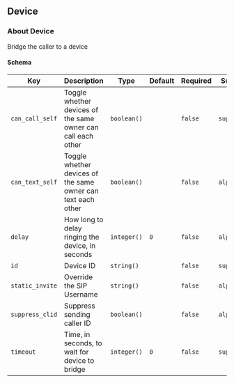 ## Device

### About Device

Bridge the caller to a device

#### Schema

Key | Description | Type | Default | Required | Support
--- | ----------- | ---- | ------- | -------- |--------
`can_call_self` | Toggle whether devices of the same owner can call each other | `boolean()` |   | `false` | `supported`
`can_text_self` | Toggle whether devices of the same owner can text each other | `boolean()` |   | `false` | `alpha`
`delay` | How long to delay ringing the device, in seconds | `integer()` | `0` | `false` | `alpha`
`id` | Device ID | `string()` |   | `false` | `supported`
`static_invite` | Override the SIP Username | `string()` |   | `false` | `alpha`
`suppress_clid` | Suppress sending caller ID | `boolean()` |   | `false` | `alpha`
`timeout` | Time, in seconds, to wait for device to bridge | `integer()` | `0` | `false` | `supported`



